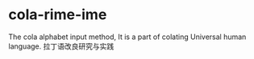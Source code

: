 # cola-rime-ime
The cola alphabet input method, It is a part of colating Universal human language. 拉丁语改良研究与实践
